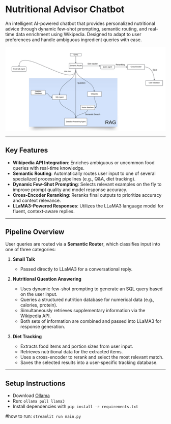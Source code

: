# Nutritional Advisor Chatbot

An intelligent AI-powered chatbot that provides personalized nutritional advice through dynamic few-shot prompting, semantic routing, and real-time data enrichment using Wikipedia. Designed to adapt to user preferences and handle ambiguous ingredient queries with ease.

![Pipeline Overview](assets/pipeline.png)

---

## Key Features

- **Wikipedia API Integration**: Enriches ambiguous or uncommon food queries with real-time knowledge.
- **Semantic Routing**: Automatically routes user input to one of several specialized processing pipelines (e.g., Q&A, diet tracking).
- **Dynamic Few-Shot Prompting**: Selects relevant examples on the fly to improve prompt quality and model response accuracy.
- **Cross-Encoder Reranking**: Reranks final outputs to prioritize accuracy and context relevance.
- **LLaMA3-Powered Responses**: Utilizes the LLaMA3 language model for fluent, context-aware replies.

---

## Pipeline Overview

User queries are routed via a **Semantic Router**, which classifies input into one of three categories:

1. **Small Talk**  
   - Passed directly to LLaMA3 for a conversational reply.

2. **Nutritional Question Answering**  
   - Uses dynamic few-shot prompting to generate an SQL query based on the user input.
   - Queries a structured nutrition database for numerical data (e.g., calories, protein).
   - Simultaneously retrieves supplementary information via the Wikipedia API.
   - Both sets of information are combined and passed into LLaMA3 for response generation.

3. **Diet Tracking**  
   - Extracts food items and portion sizes from user input.
   - Retrieves nutritional data for the extracted items.
   - Uses a cross-encoder to rerank and select the most relevant match.
   - Saves the selected results into a user-specific tracking database.

---

## Setup Instructions
- Download [Ollama](https://ollama.com)  
- Run: `ollama pull llama3`  
- Install dependencies with `pip install -r requirements.txt`

#how to run: `streamlit run main.py`
